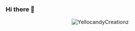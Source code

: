 ### Hi there 👋

<!--
**YellocandyCreationz/YellocandyCreationz** is a ✨ _special_ ✨ repository because its `README.md` (this file) appears on your GitHub profile.

Here are some ideas to get you started:

- 🔭 I’m currently working on ...
- 🌱 I’m currently learning ...
- 👯 I’m looking to collaborate on ...
- 🤔 I’m looking for help with ...
- 💬 Ask me about ...
- 📫 How to reach me: ...
- 😄 Pronouns: ...
- ⚡ Fun fact: ...
-->



<p align="center"> <img src="https://github-readme-stats.vercel.app/api/top-langs/?username=YellocandyCreationz" alt="YellocandyCreationz" /> 


